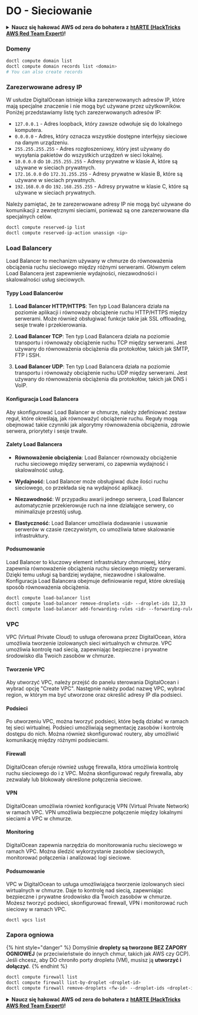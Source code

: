 # DO - Sieciowanie

<details>

<summary><strong>Naucz się hakować AWS od zera do bohatera z</strong> <a href="https://training.hacktricks.xyz/courses/arte"><strong>htARTE (HackTricks AWS Red Team Expert)</strong></a><strong>!</strong></summary>

Inne sposoby wsparcia HackTricks:

* Jeśli chcesz zobaczyć swoją **firmę reklamowaną w HackTricks** lub **pobrać HackTricks w formacie PDF**, sprawdź [**PLAN SUBSKRYPCJI**](https://github.com/sponsors/carlospolop)!
* Zdobądź [**oficjalne gadżety PEASS & HackTricks**](https://peass.creator-spring.com)
* Odkryj [**Rodzinę PEASS**](https://opensea.io/collection/the-peass-family), naszą kolekcję ekskluzywnych [**NFT**](https://opensea.io/collection/the-peass-family)
* **Dołącz do** 💬 [**grupy Discord**](https://discord.gg/hRep4RUj7f) lub [**grupy telegramowej**](https://t.me/peass) lub **śledź** nas na **Twitterze** 🐦 [**@hacktricks_live**](https://twitter.com/hacktricks_live)**.**
* **Podziel się swoimi sztuczkami hakerskimi, przesyłając PR-y do** [**HackTricks**](https://github.com/carlospolop/hacktricks) i [**HackTricks Cloud**](https://github.com/carlospolop/hacktricks-cloud) repozytoriów github.

</details>

### Domeny
```bash
doctl compute domain list
doctl compute domain records list <domain>
# You can also create records
```
### Zarezerwowane adresy IP

W usłudze DigitalOcean istnieje kilka zarezerwowanych adresów IP, które mają specjalne znaczenie i nie mogą być używane przez użytkowników. Poniżej przedstawiamy listę tych zarezerwowanych adresów IP:

- `127.0.0.1` - Adres loopback, który zawsze odwołuje się do lokalnego komputera.
- `0.0.0.0` - Adres, który oznacza wszystkie dostępne interfejsy sieciowe na danym urządzeniu.
- `255.255.255.255` - Adres rozgłoszeniowy, który jest używany do wysyłania pakietów do wszystkich urządzeń w sieci lokalnej.
- `10.0.0.0` do `10.255.255.255` - Adresy prywatne w klasie A, które są używane w sieciach prywatnych.
- `172.16.0.0` do `172.31.255.255` - Adresy prywatne w klasie B, które są używane w sieciach prywatnych.
- `192.168.0.0` do `192.168.255.255` - Adresy prywatne w klasie C, które są używane w sieciach prywatnych.

Należy pamiętać, że te zarezerwowane adresy IP nie mogą być używane do komunikacji z zewnętrznymi sieciami, ponieważ są one zarezerwowane dla specjalnych celów.
```bash
doctl compute reserved-ip list
doctl compute reserved-ip-action unassign <ip>
```
### Load Balancery

Load Balancer to mechanizm używany w chmurze do równoważenia obciążenia ruchu sieciowego między różnymi serwerami. Głównym celem Load Balancera jest zapewnienie wydajności, niezawodności i skalowalności usług sieciowych.

#### Typy Load Balancerów

1. **Load Balancer HTTP/HTTPS**: Ten typ Load Balancera działa na poziomie aplikacji i równoważy obciążenie ruchu HTTP/HTTPS między serwerami. Może również obsługiwać funkcje takie jak SSL offloading, sesje trwałe i przekierowania.

2. **Load Balancer TCP**: Ten typ Load Balancera działa na poziomie transportu i równoważy obciążenie ruchu TCP między serwerami. Jest używany do równoważenia obciążenia dla protokołów, takich jak SMTP, FTP i SSH.

3. **Load Balancer UDP**: Ten typ Load Balancera działa na poziomie transportu i równoważy obciążenie ruchu UDP między serwerami. Jest używany do równoważenia obciążenia dla protokołów, takich jak DNS i VoIP.

#### Konfiguracja Load Balancera

Aby skonfigurować Load Balancer w chmurze, należy zdefiniować zestaw reguł, które określają, jak równoważyć obciążenie ruchu. Reguły mogą obejmować takie czynniki jak algorytmy równoważenia obciążenia, zdrowie serwera, priorytety i sesje trwałe.

#### Zalety Load Balancera

- **Równoważenie obciążenia**: Load Balancer równoważy obciążenie ruchu sieciowego między serwerami, co zapewnia wydajność i skalowalność usług.

- **Wydajność**: Load Balancer może obsługiwać duże ilości ruchu sieciowego, co przekłada się na wydajność aplikacji.

- **Niezawodność**: W przypadku awarii jednego serwera, Load Balancer automatycznie przekierowuje ruch na inne działające serwery, co minimalizuje przestój usług.

- **Elastyczność**: Load Balancer umożliwia dodawanie i usuwanie serwerów w czasie rzeczywistym, co umożliwia łatwe skalowanie infrastruktury.

#### Podsumowanie

Load Balancer to kluczowy element infrastruktury chmurowej, który zapewnia równoważenie obciążenia ruchu sieciowego między serwerami. Dzięki temu usługi są bardziej wydajne, niezawodne i skalowalne. Konfiguracja Load Balancera obejmuje definiowanie reguł, które określają sposób równoważenia obciążenia.
```bash
doctl compute load-balancer list
doctl compute load-balancer remove-droplets <id> --droplet-ids 12,33
doctl compute load-balancer add-forwarding-rules <id> --forwarding-rules entry_protocol:tcp,entry_port:3306,...
```
### VPC

VPC (Virtual Private Cloud) to usługa oferowana przez DigitalOcean, która umożliwia tworzenie izolowanych sieci wirtualnych w chmurze. VPC umożliwia kontrolę nad siecią, zapewniając bezpieczne i prywatne środowisko dla Twoich zasobów w chmurze.

#### Tworzenie VPC

Aby utworzyć VPC, należy przejść do panelu sterowania DigitalOcean i wybrać opcję "Create VPC". Następnie należy podać nazwę VPC, wybrać region, w którym ma być utworzone oraz określić adresy IP dla podsieci.

#### Podsieci

Po utworzeniu VPC, można tworzyć podsieci, które będą działać w ramach tej sieci wirtualnej. Podsieci umożliwiają segmentację zasobów i kontrolę dostępu do nich. Można również skonfigurować routery, aby umożliwić komunikację między różnymi podsieciami.

#### Firewall

DigitalOcean oferuje również usługę firewalla, która umożliwia kontrolę ruchu sieciowego do i z VPC. Można skonfigurować reguły firewalla, aby zezwalały lub blokowały określone połączenia sieciowe.

#### VPN

DigitalOcean umożliwia również konfigurację VPN (Virtual Private Network) w ramach VPC. VPN umożliwia bezpieczne połączenie między lokalnymi sieciami a VPC w chmurze.

#### Monitoring

DigitalOcean zapewnia narzędzia do monitorowania ruchu sieciowego w ramach VPC. Można śledzić wykorzystanie zasobów sieciowych, monitorować połączenia i analizować logi sieciowe.

#### Podsumowanie

VPC w DigitalOcean to usługa umożliwiająca tworzenie izolowanych sieci wirtualnych w chmurze. Daje to kontrolę nad siecią, zapewniając bezpieczne i prywatne środowisko dla Twoich zasobów w chmurze. Możesz tworzyć podsieci, skonfigurować firewall, VPN i monitorować ruch sieciowy w ramach VPC.
```
doctl vpcs list
```
### Zapora ogniowa

{% hint style="danger" %}
Domyślnie **droplety są tworzone BEZ ZAPORY OGNIOWEJ** (w przeciwieństwie do innych chmur, takich jak AWS czy GCP). Jeśli chcesz, aby DO chroniło porty dropletu (VM), musisz ją **utworzyć i dołączyć**.
{% endhint %}
```bash
doctl compute firewall list
doctl compute firewall list-by-droplet <droplet-id>
doctl compute firewall remove-droplets <fw-id> --droplet-ids <droplet-id>
```
<details>

<summary><strong>Naucz się hakować AWS od zera do bohatera z</strong> <a href="https://training.hacktricks.xyz/courses/arte"><strong>htARTE (HackTricks AWS Red Team Expert)</strong></a><strong>!</strong></summary>

Inne sposoby wsparcia HackTricks:

* Jeśli chcesz zobaczyć swoją **firmę reklamowaną w HackTricks** lub **pobrać HackTricks w formacie PDF**, sprawdź [**PLAN SUBSKRYPCJI**](https://github.com/sponsors/carlospolop)!
* Zdobądź [**oficjalne gadżety PEASS & HackTricks**](https://peass.creator-spring.com)
* Odkryj [**Rodzinę PEASS**](https://opensea.io/collection/the-peass-family), naszą kolekcję ekskluzywnych [**NFT**](https://opensea.io/collection/the-peass-family)
* **Dołącz do** 💬 [**grupy Discord**](https://discord.gg/hRep4RUj7f) lub [**grupy telegramowej**](https://t.me/peass) lub **śledź** nas na **Twitterze** 🐦 [**@hacktricks_live**](https://twitter.com/hacktricks_live)**.**
* **Podziel się swoimi sztuczkami hakerskimi, przesyłając PR-y do** [**HackTricks**](https://github.com/carlospolop/hacktricks) i [**HackTricks Cloud**](https://github.com/carlospolop/hacktricks-cloud) repozytoriów github.

</details>
